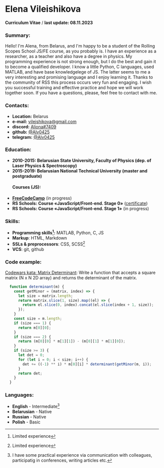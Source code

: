 # Elena Vileishikova
**Curriculum Vitae** / **last update: 08.11.2023**
### Summary:
Hello! I'm Alena, from Belarus, and I'm happy to be a student of the Rolling Scopes School JS/FE course, as you probably is. I have an experience as a researcher, as a teacher and also have a degree in physics. My programming experience is not strong enough, but I do the best and gain it to become a qualified developer. I know a little Python, C languages, used MATLAB, and have base knowledgelege of JS. The latter seems to me a very interesting and promising language and I enjoy learning it. Thanks to the community of RSS this process occurs very fun and engaging. I wish you successful training and effective practice and hope we will work together soon. If you have a questions, please, feel free to contact with me.

### Contacts:
  - **Location:** Belarus
  - **e-mail:** [vilejshikova@gmail.com](mailto:vilejshikova@gmail.com)
  - **discord:** [Aliona#7409](https://discordapp.com/users/1122842754175742052/)
  - **github:** [@Alv0425](https://github.com/Alv0425)
  - **telegram:** [@Alv0425](https://t.me/Alv0425)
  
### Education:
 - **2010-2015: Belarusian State University, Faculty of Physics (dep. of Laser Physics & Spectroscopy)**
 - **2015-2019: Belarusian National Technical University (master and postgraduate)**
   #### Courses (JS):
 - **[FreeCodeCamp](https://www.freecodecamp.org/)** (in progress)
 - **RS Schools: Course «JavaScript/Front-end. Stage 0»** ([certificate](https://app.rs.school/certificate/j77h435w))
 - **RS Schools: Course «JavaScript/Front-end. Stage 1»** (in progress)

### Skills:
  - **Programming skills[^1]:** MATLAB, Python, C, JS 
  - **Markup**: HTML, Markdown
  - **SSLs & preprocessors**: CSS, SCSS[^1]
  - **VCS**: git, github

### Code example:
[Codewars kata: Matrix Determinant](https://www.codewars.com/kata/52a382ee44408cea2500074c): Write a function that accepts a square matrix (N x N 2D array) and returns the determinant of the matrix.

```javascript
  function determinant(m) {
    const getMinor = (matrix, index) => {
      let size = matrix.length;
      return matrix.slice(1, size).map((el) => {
        return el.slice(0, index).concat(el.slice(index + 1, size));
      });
    }
    const size = m.length;
    if (size === 1) {
      return m[0][0];
    } 
    if (size === 2) {
      return (m[0][0] * m[1][1]) - (m[0][1] * m[1][0]);
    }
    if (size >= 3) {
      let det = 0;
      for (let i = 0; i < size; i++) {
        det += ((-1) ** i) * m[0][i] * determinant(getMinor(m, i));
      }
      return det;
    }
  }

```
### Languages: 
- **English** - Intermediate[^2] 
- **Belarusian** - Native
- **Russian** - Native
- **Polish** - Basic

[^1]: Limited experience
[^2]: I have some practical experience via communication with colleagues, participatig in conferences, writing articles etc.